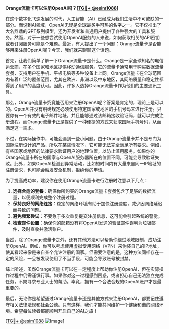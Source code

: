 **Orange流量卡可以注册OpenAI吗？[[TG💪+ @esim1088](https://t.me/s/esim1088)]**

在这个数字化飞速发展的时代，人工智能（AI）已经成为我们生活中不可或缺的一部分。而说到AI领域，OpenAI无疑是全球最炙手可热的名字之一。它不仅推出了大名鼎鼎的GPT系列模型，还为开发者和普通用户提供了各种强大的工具和服务。然而，对于一些想尝试使用OpenAI服务的人来说，如何获取相关的API密钥或者订阅服务可能是个难题。最近，有人提出了一个问题：Orange流量卡是否能够用来注册OpenAI呢？今天，我们就来聊聊这个话题。

首先，让我们简单了解一下Orange流量卡是什么。Orange是一家全球知名的电信运营商，在多个国家和地区提供移动通信服务。它的流量卡通常用于购买数据流量套餐，支持用户在手机、平板电脑等多种设备上上网。Orange流量卡在全球范围内有着广泛的覆盖范围，尤其在欧洲、非洲以及中东地区，其网络质量和稳定性都得到了用户的高度认可。因此，许多人选择Orange流量卡作为他们的主要通讯工具。

那么，Orange流量卡究竟能否用来注册OpenAI呢？答案是肯定的，理论上是可以的。OpenAI并没有明确规定必须使用特定国家或地区的手机号码来进行注册。只要你有一个有效的电子邮件地址，并且能够通过该邮箱接收验证码，就可以完成注册流程。而Orange流量卡正是提供了一种便捷的方式来获取国际手机号码，从而满足这一需求。

不过，在实际操作中，可能会遇到一些小问题。由于Orange流量卡并不是专门为国际注册设计的产品，所以在某些情况下，它可能无法完全满足所有要求。例如，有些国家或地区的法律要求验证用户的地理位置，以防止滥用服务。如果你的Orange流量卡所在的国家与OpenAI服务器所在的位置不同，可能会导致验证失败。此外，如果OpenAI检测到异常活动，比如短时间内有大量来自同一IP地址的注册请求，也可能会触发安全机制，拒绝你的申请。

为了提高成功率，建议你在使用Orange流量卡进行注册时注意以下几点：

1. **选择合适的套餐**：确保你所购买的Orange流量卡套餐包含了足够的数据流量，以便顺利完成整个注册过程。
2. **保持良好的网络连接**：稳定的网络环境有助于加快注册速度，减少因网络延迟而导致的问题。
3. **避免频繁尝试**：不要急于多次重复提交注册信息，这可能会引起系统的警觉。
4. **检查邮件设置**：确保你的邮箱没有将OpenAI发送的验证邮件误判为垃圾邮件，及时查收并激活账户。

当然，除了Orange流量卡之外，还有其他方法可以帮助你绕过地域限制，成功注册OpenAI。例如，你可以考虑使用虚拟专用网络（VPN）来伪装自己的IP地址，使其看起来像是来自某个允许注册的国家。但需要注意的是，这种方法同样存在一定的风险，一旦被发现使用了不当手段，可能会导致账号被封禁。

综上所述，虽然Orange流量卡可以在一定程度上帮助你注册OpenAI，但在实际操作过程中仍需谨慎行事。如果你对这一过程感到困惑，或者担心自己无法独立完成任务，不妨寻求专业人士的帮助。毕竟，拥有一个合法合规的OpenAI账户才是最重要的。

最后，无论你是希望通过Orange流量卡还是其他方式来注册OpenAI，都要记住遵守相关法律法规和社会公德。只有这样，我们才能共同维护一个健康和谐的网络环境。希望每位读者都能顺利开启自己的AI之旅！

[[TG💪+ @esim1088](https://t.me/s/esim1088) ![Image](https://i.postimg.cc/4NQfJmqS/Snipaste-2025-05-13-00-14-12.png)]